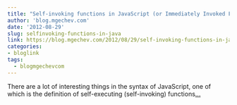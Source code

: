 ```yaml
---
title: "Self-invoking functions in JavaScript (or Immediately Invoked Function Expressions)"
author: 'blog.mgechev.com'
date: '2012-08-29'
slug: selfinvoking-functions-in-java
link: https://blog.mgechev.com/2012/08/29/self-invoking-functions-in-javascript-or-immediately-invoked-function-expression/
categories:
- bloglink
tags:
  - blogmgechevcom
---
```


There are a lot of interesting things in the syntax of JavaScript, one of which is the definition of self-executing (self-invoking) functions[... <i class="fas fa-external-link-alt"></i>](https://blog.mgechev.com/2012/08/29/self-invoking-functions-in-javascript-or-immediately-invoked-function-expression/)

